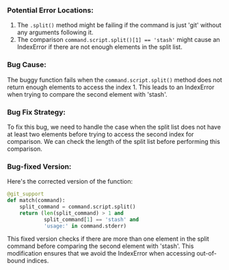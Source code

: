 ### Potential Error Locations:
1. The `.split()` method might be failing if the command is just 'git' without any arguments following it.
2. The comparison `command.script.split()[1] == 'stash'` might cause an IndexError if there are not enough elements in the split list.

### Bug Cause:
The buggy function fails when the `command.script.split()` method does not return enough elements to access the index 1. This leads to an IndexError when trying to compare the second element with 'stash'.

### Bug Fix Strategy:
To fix this bug, we need to handle the case when the split list does not have at least two elements before trying to access the second index for comparison. We can check the length of the split list before performing this comparison.

### Bug-fixed Version:
Here's the corrected version of the function:

```python
@git_support
def match(command):
    split_command = command.script.split()
    return (len(split_command) > 1 and
            split_command[1] == 'stash' and
            'usage:' in command.stderr)
```

This fixed version checks if there are more than one element in the split command before comparing the second element with 'stash'. This modification ensures that we avoid the IndexError when accessing out-of-bound indices.